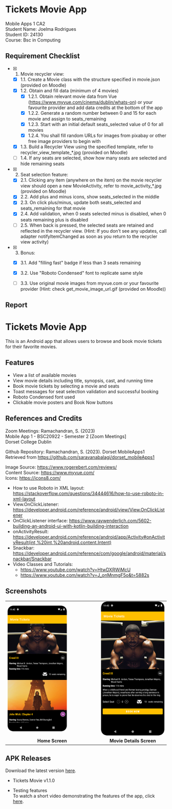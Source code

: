 # Tickets Movie App

Mobile Apps 1 CA2  
Student Name: Joelma Rodrigues  
Student ID: 24130  
Course: Bsc in Computing  

## Requirement Checklist
- [x] 1. Movie recycler view:
  - [x] 1.1. Create a Movie class with the structure specified in movie.json (provided on Moodle)
  - [x] 1.2. Obtain and fill data (minimum of 4 movies)
    - [x] 1.2.1. Obtain relevant movie data from Vue (https://www.myvue.com/cinema/dublin/whats-on) or your favourite provider and add data credits at the bottom of the app
    - [x] 1.2.2. Generate a random number between 0 and 15 for each movie and assign to seats_remaining
    - [x] 1.2.3. Start with an initial default seats_selected value of 0 for all movies
    - [x] 1.2.4. You shall fill random URLs for images from pixabay or other free image providers to begin with
  - [x] 1.3. Build a Recycler View using the specified template, refer to recycler_view_template_*.jpg (provided on Moodle)
  - [ ] 1.4. If any seats are selected, show how many seats are selected and hide remaining seats
- [x] 2. Seat selection feature:
  - [x] 2.1. Clicking any item (anywhere on the item) on the movie recycler view should open a new MovieActivity, refer to movie_activity_*.jpg (provided on Moodle)
  - [x] 2.2. Add plus and minus icons, show seats_selected in the middle
  - [x] 2.3. On click plus/minus, update both seats_selected and seats_remaining for that movie
  - [x] 2.4. Add validation, when 0 seats selected minus is disabled, when 0 seats remaining plus is disabled
  - [ ] 2.5. When back is pressed, the selected seats are retained and reflected in the recycler view. (Hint: If you don’t see any updates, call adapter notifyItemChanged as soon as you return to the recycler view activity)
- [x] 3. Bonus:
  - [x] 3.1. Add "filling fast" badge if less than 3 seats remaining
  - [x] 3.2. Use "Roboto Condensed" font to replicate same style
  - [ ] 3.3. Use original movie images from myvue.com or your favourite provider (Hint: check get_movie_image_url.gif (provided on Moodle))


## Report
# Tickets Movie App

This is an Android app that allows users to browse and book movie tickets for their favorite movies.

## Features

- View a list of available movies
- View movie details including title, synopsis, cast, and running time 
- Book movie tickets by selecting a movie and seats  
- Toast messages for seat selection validation and successful booking  
- Roboto Condensed font used
- Clickable movie posters and Book Now buttons  


## References and Credits
Zoom Meetings: Ramachandran, S. (2023)  
Mobile App 1 - BSC20922 - Semester 2 [Zoom Meetings]  
Dorset College Dublin  

Github Repository: 
Ramachandran, S. (2023). Dorset MobileApps1  
Retrieved from https://github.com/saravanabalagi/dorset_mobileApps1

Image Source: https://www.rogerebert.com/reviews/  
Content Source: https://www.myvue.com/  
Icons: https://icons8.com/  

- How to use Roboto in XML layout: https://stackoverflow.com/questions/34444616/how-to-use-roboto-in-xml-layout
- View.OnClickListener: https://developer.android.com/reference/android/view/View.OnClickListener
- OnClickListener interface: https://www.raywenderlich.com/5602-building-an-android-ui-with-kotlin-building-interaction
- onActivityResult: https://developer.android.com/reference/android/app/Activity#onActivityResult(int,%20int,%20android.content.Intent)
- Snackbar: https://developer.android.com/reference/com/google/android/material/snackbar/Snackbar
- Video Classes and Tutorials: 
  - https://www.youtube.com/watch?v=HtwDXRWjMcU
  - https://www.youtube.com/watch?v=J_onMnmgF5o&t=5882s  
  
## Screenshots

<table style="border-collapse: collapse;">
  <tr>
    <td style="padding-right: 100px;">
      <img src="app/src/main/res/drawable/home.png" alt="Home Screen" width="250">
    </td>
    <td>
      <img src="app/src/main/res/drawable/movie_details.png" alt="Movie Details Screen" width="250">
    </td>
  </tr>
  <tr>
    <td align="center"><b>Home Screen</b></td>
    <td align="center"><b>Movie Details Screen</b></td>
  </tr>
</table>

## APK Releases
Download the latest version [here](https://github.com/joelmarodrigues/movie_app/releases/tag/toast).

- Tickets Movie v1.1.0  

- Testing features  
To watch a short video demonstrating the features of the app, click [here](https://youtube.com/shorts/6wkHrcQW0Gk?feature=share).


